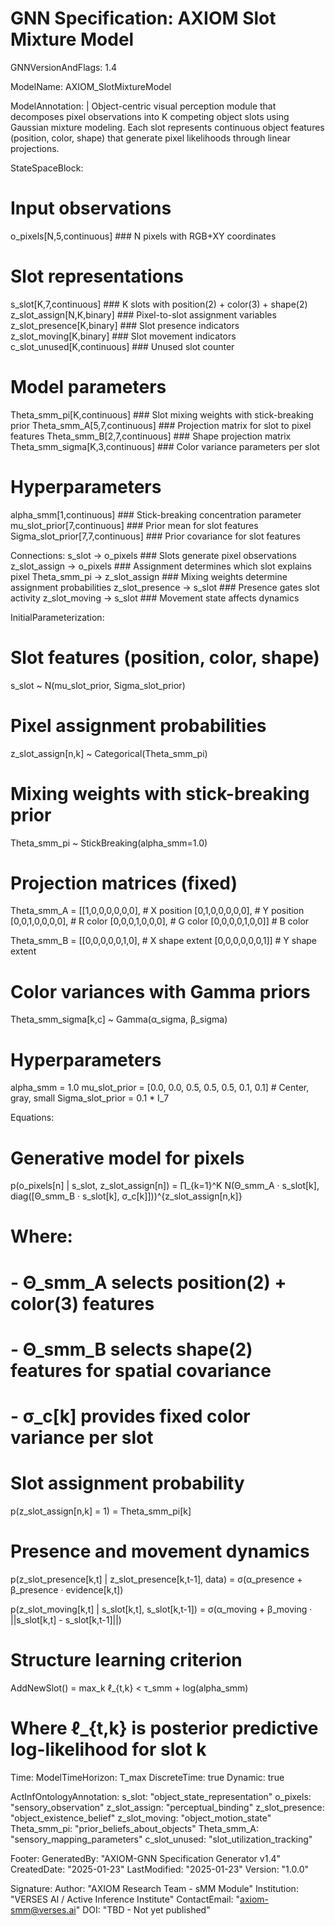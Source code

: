 # GNN Specification: AXIOM Slot Mixture Model
GNNVersionAndFlags: 1.4

ModelName: AXIOM_SlotMixtureModel

ModelAnnotation: |
  Object-centric visual perception module that decomposes pixel observations
  into K competing object slots using Gaussian mixture modeling. Each slot
  represents continuous object features (position, color, shape) that generate
  pixel likelihoods through linear projections.

StateSpaceBlock:
  # Input observations
  o_pixels[N,5,continuous]     ### N pixels with RGB+XY coordinates
  
  # Slot representations  
  s_slot[K,7,continuous]       ### K slots with position(2) + color(3) + shape(2)
  z_slot_assign[N,K,binary]    ### Pixel-to-slot assignment variables
  z_slot_presence[K,binary]    ### Slot presence indicators
  z_slot_moving[K,binary]      ### Slot movement indicators
  c_slot_unused[K,continuous]  ### Unused slot counter
  
  # Model parameters
  Theta_smm_pi[K,continuous]   ### Slot mixing weights with stick-breaking prior
  Theta_smm_A[5,7,continuous]  ### Projection matrix for slot to pixel features
  Theta_smm_B[2,7,continuous]  ### Shape projection matrix
  Theta_smm_sigma[K,3,continuous] ### Color variance parameters per slot
  
  # Hyperparameters
  alpha_smm[1,continuous]      ### Stick-breaking concentration parameter
  mu_slot_prior[7,continuous]  ### Prior mean for slot features
  Sigma_slot_prior[7,7,continuous] ### Prior covariance for slot features

Connections:
  s_slot -> o_pixels           ### Slots generate pixel observations
  z_slot_assign -> o_pixels    ### Assignment determines which slot explains pixel
  Theta_smm_pi -> z_slot_assign ### Mixing weights determine assignment probabilities
  z_slot_presence -> s_slot    ### Presence gates slot activity
  z_slot_moving -> s_slot      ### Movement state affects dynamics

InitialParameterization:
  # Slot features (position, color, shape)
  s_slot ~ N(mu_slot_prior, Sigma_slot_prior)
  
  # Pixel assignment probabilities  
  z_slot_assign[n,k] ~ Categorical(Theta_smm_pi)
  
  # Mixing weights with stick-breaking prior
  Theta_smm_pi ~ StickBreaking(alpha_smm=1.0)
  
  # Projection matrices (fixed)
  Theta_smm_A = [[1,0,0,0,0,0,0],    # X position
                 [0,1,0,0,0,0,0],    # Y position  
                 [0,0,1,0,0,0,0],    # R color
                 [0,0,0,1,0,0,0],    # G color
                 [0,0,0,0,1,0,0]]    # B color
  
  Theta_smm_B = [[0,0,0,0,0,1,0],    # X shape extent
                 [0,0,0,0,0,0,1]]    # Y shape extent
  
  # Color variances with Gamma priors
  Theta_smm_sigma[k,c] ~ Gamma(α_sigma, β_sigma)
  
  # Hyperparameters
  alpha_smm = 1.0
  mu_slot_prior = [0.0, 0.0, 0.5, 0.5, 0.5, 0.1, 0.1]  # Center, gray, small
  Sigma_slot_prior = 0.1 * I_7

Equations:
  # Generative model for pixels
  p(o_pixels[n] | s_slot, z_slot_assign[n]) = 
    ∏_{k=1}^K N(Θ_smm_A · s_slot[k], 
                 diag([Θ_smm_B · s_slot[k], σ_c[k]]))^{z_slot_assign[n,k]}
  
  # Where:
  # - Θ_smm_A selects position(2) + color(3) features
  # - Θ_smm_B selects shape(2) features for spatial covariance
  # - σ_c[k] provides fixed color variance per slot
  
  # Slot assignment probability
  p(z_slot_assign[n,k] = 1) = Theta_smm_pi[k]
  
  # Presence and movement dynamics
  p(z_slot_presence[k,t] | z_slot_presence[k,t-1], data) = 
    σ(α_presence + β_presence · evidence[k,t])
  
  p(z_slot_moving[k,t] | s_slot[k,t], s_slot[k,t-1]) = 
    σ(α_moving + β_moving · ||s_slot[k,t] - s_slot[k,t-1]||)
  
  # Structure learning criterion
  AddNewSlot() = max_k ℓ_{t,k} < τ_smm + log(alpha_smm)
  
  # Where ℓ_{t,k} is posterior predictive log-likelihood for slot k

Time:
  ModelTimeHorizon: T_max
  DiscreteTime: true
  Dynamic: true

ActInfOntologyAnnotation:
  s_slot: "object_state_representation"
  o_pixels: "sensory_observation" 
  z_slot_assign: "perceptual_binding"
  z_slot_presence: "object_existence_belief"
  z_slot_moving: "object_motion_state"
  Theta_smm_pi: "prior_beliefs_about_objects"
  Theta_smm_A: "sensory_mapping_parameters"
  c_slot_unused: "slot_utilization_tracking"

Footer:
  GeneratedBy: "AXIOM-GNN Specification Generator v1.4"
  CreatedDate: "2025-01-23"
  LastModified: "2025-01-23"
  Version: "1.0.0"
  
Signature:
  Author: "AXIOM Research Team - sMM Module"
  Institution: "VERSES AI / Active Inference Institute"
  ContactEmail: "axiom-smm@verses.ai"
  DOI: "TBD - Not yet published" 